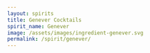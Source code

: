 ```yaml
---
layout: spirits
title: Genever Cocktails
spirit_name: Genever
image: /assets/images/ingredient-genever.svg
permalink: /spirit/genever/
---
```

